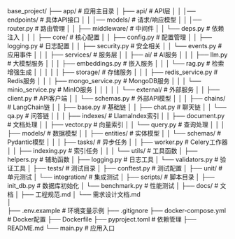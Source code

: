 base_project/
├── app/                           # 应用主目录
│   ├── api/                      # API层
│   │   │── endpoints/          # 具体API接口
│   │   │── models/             # 请求/响应模型
│   │   │── router.py           # 路由管理
│   │   ├── middleware/          # 中间件
│   │   └── deps.py              # 依赖注入
│   │
│   ├── core/                    # 核心配置
│   │   ├── config.py           # 配置管理
│   │   ├── logging.py          # 日志配置
│   │   ├── security.py         # 安全相关
│   │   └── events.py           # 应用事件
│   │
│   ├── services/               # 服务层
│   │   ├── ai/                # AI服务
│   │   │   ├── llm.py         # 大模型服务
│   │   │   ├── embeddings.py  # 嵌入服务
│   │   │   └── rag.py         # 检索增强生成
│   │   │
│   │   ├── storage/           # 存储服务
│   │   │   ├── redis_service.py  # Redis服务
│   │   │   ├── mongo_service.py  # MongoDB服务
│   │   │   └── minio_service.py  # MinIO服务
│   │   │
│   │   └── external/          # 外部服务
│   │       ├── client.py      # API客户端
│   │       └── schemas.py     # 外部API模型
│   │
│   ├── chains/                # LangChain链
│   │   ├── base.py           # 基础链
│   │   ├── chat.py           # 聊天链
│   │   └── qa.py             # 问答链
│   │
│   ├── indexes/              # LlamaIndex索引
│   │   ├── document.py      # 文档处理
│   │   ├── vector.py        # 向量索引
│   │   └── query.py         # 查询处理
│   │
│   ├── models/              # 数据模型
│   │   ├── entities/        # 实体模型
│   │   └── schemas/         # Pydantic模型
│   │
│   ├── tasks/               # 异步任务
│   │   ├── worker.py        # Celery工作器
│   │   ├── indexing.py      # 索引任务
│   │
│   └── utils/               # 工具函数
│       ├── helpers.py       # 辅助函数
│       ├── logging.py       # 日志工具
│       └── validators.py    # 验证工具
│
├── tests/                 # 测试目录
│   ├── conftest.py        # 测试配置
│   ├── unit/              # 单元测试
│   └── integration/       # 集成测试
│
├── scripts/               # 脚本目录
│   ├── init_db.py         # 数据库初始化
│   └── benchmark.py       # 性能测试
│
├── docs/                  # 文档
│   ├── 工程规范.md
│   └── 需求设计文档.md    
│   
├── .env.example          # 环境变量示例
├── .gitignore
├── docker-compose.yml   # Docker配置
├── Dockerfile
├── pyproject.toml       # 依赖管理
├── README.md
└── main.py             # 应用入口


